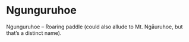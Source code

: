 # Ngunguruhoe
Ngunguruhoe – Roaring paddle (could also allude to Mt. Ngāuruhoe, but that’s a distinct name).
